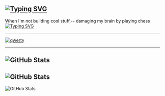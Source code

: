 

[![Typing SVG](https://readme-typing-svg.demolab.com?font=Fira+Code&size=16&duration=2500&pause=1&multiline=true&repeat=false&random=true&width=450&lines=AI+%26+Backend;Open+Source+Enthusiast)](https://git.io/typing-svg)
---
When I'm not building cool stuff,-- damaging my brain by playing chess
<br/>
[![Typing SVG](https://readme-typing-svg.demolab.com?font=Fira+Code&size=16&duration=1000&background=A2A2A200&multiline=true&repeat=false&width=200&height=120&lines=%E2%99%9C+%E2%99%9E+%E2%99%9D+%E2%99%9B+%E2%99%9A+%E2%99%9D+%E2%99%9E+%E2%99%9C;%E2%99%9F+%E2%99%9F+%E2%99%9F+%E2%99%9F+%E2%99%9F+%E2%99%9F+%E2%99%9F+%E2%99%9F;%E2%80%A2-+%E2%80%A2+-+%E2%80%A2+-+%E2%80%A2+-+%E2%80%A2+-+%E2%80%A2;%E2%99%99+%E2%99%99+%E2%99%99+%E2%99%99+%E2%99%99+%E2%99%99+%E2%99%99+%E2%99%99;%E2%99%96+%E2%99%98+%E2%99%97+%E2%99%95+%E2%99%94+%E2%99%97+%E2%99%98+%E2%99%96)](https://git.io/typing-svg)


---
[![qwerty](https://github-readme-activity-graph.vercel.app/graph?username=Raman-kr1&theme=react-dark)](https://github.com/ashutosh00710/github-readme-activity-graph)

---
![GitHub Stats](https://github-readme-stats.vercel.app/api?username=Raman-kr1&theme=prussian&show_icons=true&hide_border=true&count_private=true)
---

![GitHub Stats](https://github-readme-stats.vercel.app/api/top-langs/?username=Raman-kr1&theme=prussian&show_icons=true&hide_border=true&layout=compact)
---
![GitHub Stats](https://streak-stats.demolab.com?user=Raman-kr1&theme=prussian&hide_border=true)



